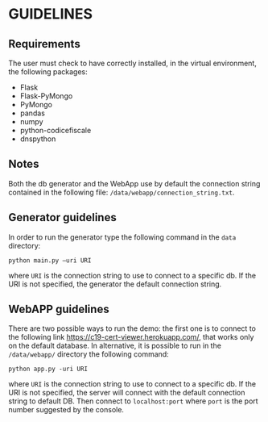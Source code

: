 # GUIDELINES

## Requirements
The user must check to have correctly installed, in the virtual environment,
the following packages: 
- Flask
- Flask-PyMongo 
- PyMongo 
- pandas 
- numpy  
- python-codicefiscale
- dnspython
## Notes
Both the db generator and the WebApp use by default the connection string
contained in the following file:
`/data/webapp/connection_string.txt`.

## Generator guidelines
In order to run the generator type the following command in the `data` directory:

`python main.py –uri URI` 

where `URI` is the connection string to use to connect to a specific
db. If the URI is not specified, the generator the default connection string.

## WebAPP guidelines
There are two possible ways to run the demo: the first one is to connect to
the following link https://c19-cert-viewer.herokuapp.com/, that works only on
the default database.
In alternative, it is possible to run in the `/data/webapp/` directory the following command:

`python app.py -uri URI` 

where `URI` is the connection string to use to connect to a specific
db. If the URI is not specified, the server will connect with the default connection string
to default DB.
Then connect to `localhost:port` where `port` is the port number suggested by the
console.
